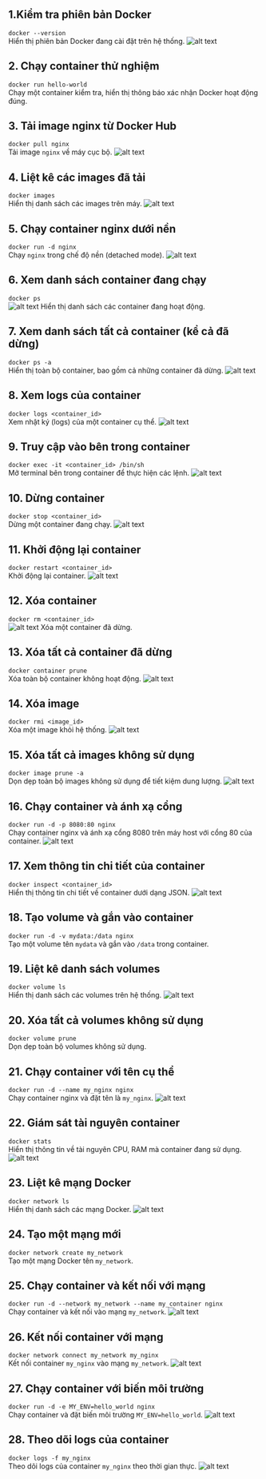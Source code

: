## 1.Kiểm tra phiên bản Docker

`docker --version`  
Hiển thị phiên bản Docker đang cài đặt trên hệ thống.
![alt text](image.png)

## 2. Chạy container thử nghiệm

`docker run hello-world`  
Chạy một container kiểm tra, hiển thị thông báo xác nhận Docker hoạt động đúng.

## 3. Tải image nginx từ Docker Hub

`docker pull nginx`  
Tải image `nginx` về máy cục bộ.
![alt text](image-1.png)

## 4. Liệt kê các images đã tải

`docker images`  
Hiển thị danh sách các images trên máy.
![alt text](image-2.png)

## 5. Chạy container nginx dưới nền

`docker run -d nginx`  
Chạy `nginx` trong chế độ nền (detached mode).
![alt text](image-3.png)

## 6. Xem danh sách container đang chạy

`docker ps`  
![alt text](image-4.png)
Hiển thị danh sách các container đang hoạt động.

## 7. Xem danh sách tất cả container (kể cả đã dừng)

`docker ps -a`  
Hiển thị toàn bộ container, bao gồm cả những container đã dừng.
![alt text](image-5.png)

## 8. Xem logs của container

`docker logs <container_id>`  
Xem nhật ký (logs) của một container cụ thể.
![alt text](image-6.png)

## 9. Truy cập vào bên trong container

`docker exec -it <container_id> /bin/sh`  
Mở terminal bên trong container để thực hiện các lệnh.
![alt text](image-7.png)

## 10. Dừng container

`docker stop <container_id>`  
Dừng một container đang chạy.
![alt text](image-8.png)

## 11. Khởi động lại container

`docker restart <container_id>`  
Khởi động lại container.
![alt text](image-9.png)

## 12. Xóa container

`docker rm <container_id>`  
![alt text](image-10.png)
Xóa một container đã dừng.

## 13. Xóa tất cả container đã dừng

`docker container prune`  
Xóa toàn bộ container không hoạt động.
![alt text](image-11.png)

## 14. Xóa image

`docker rmi <image_id>`  
Xóa một image khỏi hệ thống.
![alt text](image-12.png)

## 15. Xóa tất cả images không sử dụng

`docker image prune -a`  
Dọn dẹp toàn bộ images không sử dụng để tiết kiệm dung lượng.
![alt text](image-13.png)

## 16. Chạy container và ánh xạ cổng

`docker run -d -p 8080:80 nginx`  
Chạy container nginx và ánh xạ cổng 8080 trên máy host với cổng 80 của container.
![alt text](image-14.png)

## 17. Xem thông tin chi tiết của container

`docker inspect <container_id>`  
Hiển thị thông tin chi tiết về container dưới dạng JSON.
![alt text](image-15.png)

## 18. Tạo volume và gắn vào container

`docker run -d -v mydata:/data nginx`  
Tạo một volume tên `mydata` và gắn vào `/data` trong container.

## 19. Liệt kê danh sách volumes

`docker volume ls`  
Hiển thị danh sách các volumes trên hệ thống.
![alt text](image-16.png)

## 20. Xóa tất cả volumes không sử dụng

`docker volume prune`  
Dọn dẹp toàn bộ volumes không sử dụng.

## 21. Chạy container với tên cụ thể

`docker run -d --name my_nginx nginx`  
Chạy container nginx và đặt tên là `my_nginx`.
![alt text](image-17.png)

## 22. Giám sát tài nguyên container

`docker stats`  
Hiển thị thông tin về tài nguyên CPU, RAM mà container đang sử dụng.
![alt text](image-18.png)

## 23. Liệt kê mạng Docker

`docker network ls`  
Hiển thị danh sách các mạng Docker.
![alt text](image-19.png)

## 24. Tạo một mạng mới

`docker network create my_network`  
Tạo một mạng Docker tên `my_network`.

## 25. Chạy container và kết nối với mạng

`docker run -d --network my_network --name my_container nginx`  
Chạy container và kết nối vào mạng `my_network`.
![alt text](image-20.png)

## 26. Kết nối container với mạng

`docker network connect my_network my_nginx`  
Kết nối container `my_nginx` vào mạng `my_network`.
![alt text](image-21.png)

## 27. Chạy container với biến môi trường

`docker run -d -e MY_ENV=hello_world nginx`  
Chạy container và đặt biến môi trường `MY_ENV=hello_world`.
![alt text](image-22.png)

## 28. Theo dõi logs của container

`docker logs -f my_nginx`  
Theo dõi logs của container `my_nginx` theo thời gian thực.
![alt text](image-23.png)
